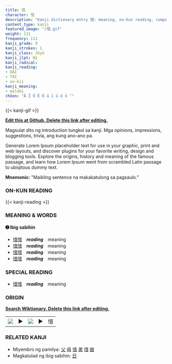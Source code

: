 ```yaml
---
title: 惜
character: 惜
description: "Kanji dictionary entry 惜: meaning, on-kun reading, compounds, origin, related kanji"
content_type: kanji
featured_image: "/惜.gif"
weight: 111
frequency: 111
kanji_grade: 9
kanji_strokes: 1
kanji_class: Jōyō
kanji_jlpt: N1
kanji_radical: 
kanji_reading: 
- DAI
- TAI
- oo-kii
kanji_meaning:
- malaki
chōon: "Ā Ī Ū Ē Ō ā ī ū ē ō ’"
---
```

[//]: # (Don't edit the line below. Kanji animated GIF code is automatically generated.)
{{< kanji-gif >}}

[//]: # (Edit below this line.)

**[Edit this at Github. Delete this link after editing.](https://github.com/tim0g/tim/tree/main/content/kanji/惜/index.md)**

Magsulat dito ng introduction tungkol sa kanji. Mga opinions, impressions, suggestions, trivia, ang kung ano-ano pa.

Generate Lorem Ipsum placeholder text for use in your graphic, print and web layouts, and discover plugins for your favorite writing, design and blogging tools. Explore the origins, history and meaning of the famous passage, and learn how Lorem Ipsum went from scrambled Latin passage to ubiqitous dummy text.
 
**Mnemonic:** "Maikling sentence na makakatulong sa pagsaulo."

### ON-KUN READING

[//]: # (Don't edit the line below. ON-KUN READING code is automatically generated.)
{{< kanji-reading >}}

### MEANING & WORDS

#### ➊ **Ibig sabihin**
  - [惜](../惜)[惜](../惜)　***reading***　meaning
  - [惜](../惜)[惜](../惜)　***reading***　meaning
  - [惜](../惜)[惜](../惜)　***reading***　meaning
  - [惜](../惜)[惜](../惜)　***reading***　meaning

### SPECIAL READING
  - [惜](../惜)[惜](../惜)　***reading***　meaning

### ORIGIN

**[Search Wiktionary. Delete this link after editing.](https://wiktionary.org/wiki/惜)**
<table class="kanji-table"><tr><td>
<img src="60px-惜-bronze.svg.png">
</td><td>▶</td><td>
<img src="60px-惜-oracle.svg.png">
</td><td>▶</td>
<td class="kanji-origin">惜</td>
</tr></table>

### RELATED KANJI
- Miyembro ng pamilya: [父](../父) [母](../母) [惜](../惜) [弟](../弟) [惜](../惜) [娘](../娘)
- Magkatulad ng ibig sabihin: [日](../日)
